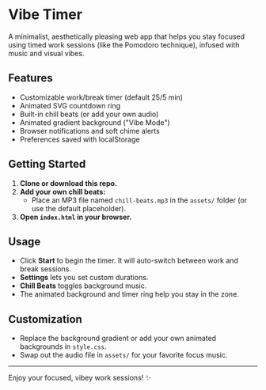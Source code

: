 # Vibe Timer

A minimalist, aesthetically pleasing web app that helps you stay focused using timed work sessions (like the Pomodoro technique), infused with music and visual vibes.

## Features
- Customizable work/break timer (default 25/5 min)
- Animated SVG countdown ring
- Built-in chill beats (or add your own audio)
- Animated gradient background ("Vibe Mode")
- Browser notifications and soft chime alerts
- Preferences saved with localStorage

## Getting Started
1. **Clone or download this repo.**
2. **Add your own chill beats:**
   - Place an MP3 file named `chill-beats.mp3` in the `assets/` folder (or use the default placeholder).
3. **Open `index.html` in your browser.**

## Usage
- Click **Start** to begin the timer. It will auto-switch between work and break sessions.
- **Settings** lets you set custom durations.
- **Chill Beats** toggles background music.
- The animated background and timer ring help you stay in the zone.

## Customization
- Replace the background gradient or add your own animated backgrounds in `style.css`.
- Swap out the audio file in `assets/` for your favorite focus music.

---
Enjoy your focused, vibey work sessions! ✨ 